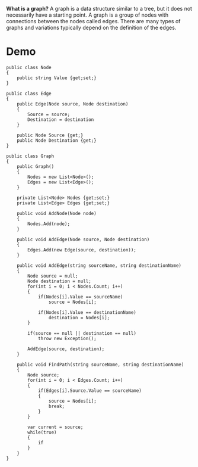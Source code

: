 **What is a graph?**
A graph is a data structure similar to a tree, but it does not necessarily have a starting point. A graph is a group of nodes with connections between the nodes called edges. There are many types of graphs and variations typically depend on the definition of the edges.

# Demo

```
public class Node
{
    public string Value {get;set;}
}

public class Edge
{
    public Edge(Node source, Node destination)
    {
        Source = source;
        Destination = destination
    }

    public Node Source {get;}
    public Node Destination {get;}
}

public class Graph
{
    public Graph()
    {
        Nodes = new List<Node>();
        Edges = new List<Edge>();
    }

    private List<Node> Nodes {get;set;}
    private List<Edge> Edges {get;set;}

    public void AddNode(Node node)
    {
        Nodes.Add(node);
    }

    public void AddEdge(Node source, Node destination)
    {
        Edges.Add(new Edge(source, destination));
    }

    public void AddEdge(string sourceName, string destinationName)
    {
        Node source = null;
        Node destination = null;
        for(int i = 0; i < Nodes.Count; i++)
        {
            if(Nodes[i].Value == sourceName)
                source = Nodes[i];

            if(Nodes[i].Value == destinationName)
                destination = Nodes[i];
        }

        if(source == null || destination == null)
            throw new Exception();

        AddEdge(source, destination);
    }

    public void FindPath(string sourceName, string destinationName)
    {
        Node source;
        for(int i = 0; i < Edges.Count; i++)
        {
            if(Edges[i].Source.Value == sourceName)
            {
                source = Nodes[i];
                break;
            }
        }

        var current = source;
        while(true)
        {
            if
        }
    }
}
```